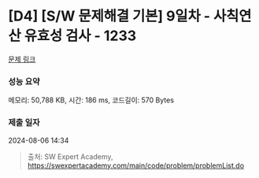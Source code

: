 # [D4] [S/W 문제해결 기본] 9일차 - 사칙연산 유효성 검사 - 1233 

[문제 링크](https://swexpertacademy.com/main/code/problem/problemDetail.do?contestProbId=AV141176AIwCFAYD) 

### 성능 요약

메모리: 50,788 KB, 시간: 186 ms, 코드길이: 570 Bytes

### 제출 일자

2024-08-06 14:34



> 출처: SW Expert Academy, https://swexpertacademy.com/main/code/problem/problemList.do